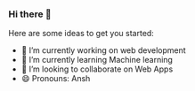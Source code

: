 ### Hi there 👋


Here are some ideas to get you started:

- 🔭 I’m currently working on web development
- 🌱 I’m currently learning Machine learning
- 👯 I’m looking to collaborate on Web Apps
- 😄 Pronouns: Ansh
